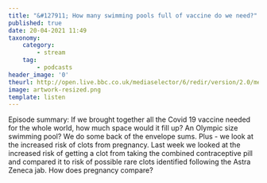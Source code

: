 ```yaml
---
title: "&#127911; How many swimming pools full of vaccine do we need?"
published: true
date: 20-04-2021 11:49
taxonomy:
    category:
        - stream
    tag:
        - podcasts
header_image: '0'
theurl: http://open.live.bbc.co.uk/mediaselector/6/redir/version/2.0/mediaset/audio-nondrm-download/proto/http/vpid/p09dwtyj.mp3
image: artwork-resized.png
template: listen
--- 
```

Episode summary: If we brought together all the Covid 19 vaccine needed for the whole world, how much space would it fill up? An Olympic size swimming pool? We do some back of the envelope sums. Plus - we look at the increased risk of clots from pregnancy. Last week we looked at the increased risk of getting a clot from taking the combined contraceptive pill and compared it to risk of possible rare clots identified following the Astra Zeneca jab. How does pregnancy compare?

